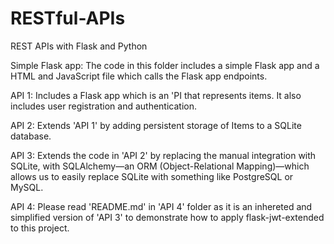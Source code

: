 # RESTful-APIs
REST APIs with Flask and Python

Simple Flask app:
The code in this folder includes a simple Flask app and a HTML and JavaScript file which calls the Flask app endpoints.

API 1: 
Includes a Flask app which is an 'PI that represents items. It also includes user registration and authentication.

API 2: 
Extends 'API 1' by adding persistent storage of Items to a SQLite database.

API 3: 
Extends the code in 'API 2' by replacing the manual integration with SQLite, with SQLAlchemy—an ORM (Object-Relational Mapping)—which allows us to easily replace SQLite with something like PostgreSQL or MySQL.

API 4:
Please read 'README.md' in 'API 4' folder as it is an inhereted and simplified version of 'API 3' to demonstrate how to apply flask-jwt-extended to this project. 

